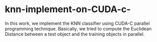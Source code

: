 # knn-implement-on-CUDA-c-
In this work, we implement the KNN classifier using CUDA-C parallel programming technique. Basically, we tried to compute the Euclidean Distance between a test object and the training objects in parallel.
